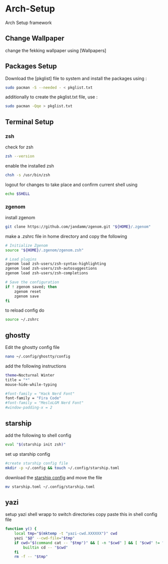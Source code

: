 # Arch-Setup
Arch Setup framework

## Change Wallpaper
change the fekking wallpaper using [Wallpapers]

## Packages Setup
Download the [pkglist] file to system and install the packages using :
```bash
sudo pacman -S --needed - < pkglist.txt
```
additionally to create the pkglist.txt file, use :
```bash
sudo pacman -Qqe > pkglist.txt
```
## Terminal Setup
### zsh
check for zsh 
```bash
zsh --version
```
enable the installed zsh
```bash
chsh -s /usr/bin/zsh
```
logout for changes to take place and confirm current shell using
```bash
echo $SHELL
```
### zgenom
install zgenom 
```bash
git clone https://github.com/jandamm/zgenom.git "${HOME}/.zgenom"
```
make a .zshrc file in home directory and copy the following
```bash
# Initialize Zgenom
source "${HOME}/.zgenom/zgenom.zsh"

# Load plugins
zgenom load zsh-users/zsh-syntax-highlighting
zgenom load zsh-users/zsh-autosuggestions
zgenom load zsh-users/zsh-completions

# Save the configuration
if ! zgenom saved; then
    zgenom reset
    zgenom save
fi
```
to reload config do 
```bash
source ~/.zshrc
```
## ghostty
Edit the ghostty config file
```bash
nano ~/.config/ghostty/config
```
add the following instructions
```bash
theme=Nocturnal Winter
title = "*"
mouse-hide-while-typing

#font-family = "Hack Nerd Font"
font-family = "Fira Code"
#font-family = "MesloLGM Nerd Font"
#window-padding-x = 2
```
## starship
add the following to shell config
```bash
eval "$(starship init zsh)"
```
set up starship config
```bash
#create starship config file
mkdir -p ~/.config && touch ~/.config/starship.toml
```
download the [starship config](Presets/starship.toml) and move the file
```bash
mv starship.toml ~/.config/starship.toml
```
## yazi
setup yazi shell wrapp to switch directories
copy paste this in shell config file
```bash
function y() {
	local tmp="$(mktemp -t "yazi-cwd.XXXXXX")" cwd
	yazi "$@" --cwd-file="$tmp"
	if cwd="$(command cat -- "$tmp")" && [ -n "$cwd" ] && [ "$cwd" != "$PWD" ]; then
		builtin cd -- "$cwd"
	fi
	rm -f -- "$tmp"
```
